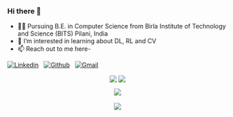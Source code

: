 ### Hi there 👋
- 👨‍🎓 Pursuing B.E. in Computer Science from Birla Institute of Technology and Science (BITS) Pilani, India
- 👀 I’m interested in learning about DL, RL and CV
- 📫 Reach out to me here-

<!-- Connection Links -->
[![Linkedin](https://img.shields.io/badge/-LinkedIn-blue?style=flat&logo=Linkedin&logoColor=white)](https://www.linkedin.com/in/Saksham0109/)&nbsp;&nbsp;
[![Github](https://img.shields.io/badge/-Github-000?style=flat&logo=Github&logoColor=white)](https://github.com/Saksham0109)&nbsp;&nbsp;
[![Gmail](https://img.shields.io/badge/-Gmail-c14438?style=flat&logo=Gmail&logoColor=white)](mailto:f20212414@pilani.bits-pilani.ac.in)

<!-- User Stats -->
<p align="center">
  <img align="center" src="https://img.shields.io/github/followers/Saksham0109?style=social" />  
  <img align="center" src="https://visitor-badge.laobi.icu/badge?page_id=Saksham0109.visitor-badge" />
</p>

<!-- Coding Stats -->
<p align="center">
  <img align="center" src="https://github-readme-stats.vercel.app/api?username=Saksham0109&show_icons=true&theme=dark" /> <br><br>
  <img align="center" src="https://github-readme-streak-stats.herokuapp.com/?user=Saksham0109&theme=dark" /> <br><br>
</p>
<!--
**Saksham0109/Saksham0109** is a ✨ _special_ ✨ repository because its `README.md` (this file) appears on your GitHub profile.

Here are some ideas to get you started:

- 🔭 I’m currently working on ...
- 🌱 I’m currently learning ...
- 👯 I’m looking to collaborate on ...
- 🤔 I’m looking for help with ...
- 💬 Ask me about ...
- 📫 How to reach me: ...
- 😄 Pronouns: ...
- ⚡ Fun fact: ...
-->
